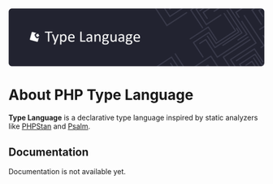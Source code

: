 <a href="https://github.com/php-type-language" target="_blank">
    <picture>
        <img align="center" src="https://github.com/php-type-language/.github/blob/master/assets/dark.png?raw=true">
    </picture>
</a>

<br />

# About PHP Type Language

**Type Language** is a declarative type language inspired by static analyzers
like [PHPStan](https://phpstan.org/) and [Psalm](https://psalm.dev/docs/).

## Documentation

Documentation is not available yet.
